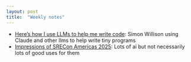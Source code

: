 ```yaml
---
layout: post
title:  "Weekly notes"
---
```


* [Here’s how I use LLMs to help me write code](https://simonwillison.net/2025/Mar/11/using-llms-for-code/): Simon Willison using Claude and other llms to help write tiny programs
* [Impressions of SRECon Americas 2025](https://blog.relyabilit.ie/impressions-of-srecon-americas-2025/): Lots of ai but not necessarily lots of good uses for them